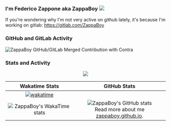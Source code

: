 ### I'm Federico Zappone aka ZappaBoy [![](https://img.shields.io/static/v1?label=Sponsor&message=%E2%9D%A4&logo=GitHub&color=%23fe8e86)](https://github.com/sponsors/ZappaBoy)

<!--- Actually not working -->
<!--- ![](https://visitor-badge.glitch.me/badge?page_id=zappaboy.zappaboy) -->

If you're wondering why I'm not very active on github lately, it's because I'm working on gitlab: https://gitlab.com/ZappaBoy

### GitHub and GitLab Activity
![ZappaBoy GitHub/GitLab Merged Contribution with Contra](https://image.thum.io/get/width/1200/fullpage/maxAge/24/wait/2/https://contra-psi.vercel.app/?githubUsername=ZappaBoy&gitlabUsername=ZappaBoy)

### Stats and Activity
<!--- [![wakatime](https://wakatime.com/share/@ZappaBoy/741793cb-5d39-4ee8-ad6a-52ebcb5a9280.svg)](https://wakatime.com/@027b5bc8-6121-4ad6-89fc-b1d22a658141) -->
<p align="center">
  <img src="https://wakatime.com/share/@ZappaBoy/741793cb-5d39-4ee8-ad6a-52ebcb5a9280.svg">
</p>

Wakatime Stats             |  GitHub Stats
:-------------------------:|:-------------------------:
[![wakatime](https://wakatime.com/badge/user/027b5bc8-6121-4ad6-89fc-b1d22a658141.svg)](https://wakatime.com/@027b5bc8-6121-4ad6-89fc-b1d22a658141) |
![ZappaBoy's WakaTime stats](https://github-readme-stats.vercel.app/api/wakatime?username=ZappaBoy&theme=onedark&layout=compact)  |  ![ZappaBoy's GitHub stats](https://github-readme-stats.vercel.app/api?username=ZappaBoy&count_private=true&theme=onedark) <br> Read more about me [zappaboy.github.io](https://zappaboy.github.io/).
